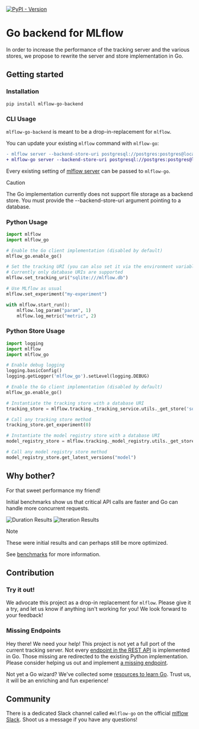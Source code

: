 [![PyPI - Version](https://img.shields.io/pypi/v/mlflow-go-backend)](https://pypi.org/project/mlflow-go-backend/)

# Go backend for MLflow

In order to increase the performance of the tracking server and the various stores, we propose to rewrite the server and store implementation in Go.

## Getting started

### Installation

```shell
pip install mlflow-go-backend
```

### CLI Usage

`mlflow-go-backend` is meant to be a drop-in-replacement for `mlflow`.

You can update your existing `mlflow` command with `mlflow-go`:

```diff
- mlflow server --backend-store-uri postgresql://postgres:postgres@localhost:5432/postgres
+ mlflow-go server --backend-store-uri postgresql://postgres:postgres@localhost:5432/postgres
```

Every existing setting of [mlflow server](https://mlflow.org/docs/latest/cli.html#mlflow-server) can be passed to `mlflow-go`.

> [!CAUTION]
> The Go implementation currently does not support file storage as a backend store. You must provide the --backend-store-uri argument pointing to a database.

### Python Usage

```py
import mlflow
import mlflow_go

# Enable the Go client implementation (disabled by default)
mlflow_go.enable_go()

# Set the tracking URI (you can also set it via the environment variable MLFLOW_TRACKING_URI)
# Currently only database URIs are supported
mlflow.set_tracking_uri("sqlite:///mlflow.db")

# Use MLflow as usual
mlflow.set_experiment("my-experiment")

with mlflow.start_run():
    mlflow.log_param("param", 1)
    mlflow.log_metric("metric", 2)
```

### Python Store Usage

```py
import logging
import mlflow
import mlflow_go

# Enable debug logging
logging.basicConfig()
logging.getLogger('mlflow_go').setLevel(logging.DEBUG)

# Enable the Go client implementation (disabled by default)
mlflow_go.enable_go()

# Instantiate the tracking store with a database URI
tracking_store = mlflow.tracking._tracking_service.utils._get_store('sqlite:///mlflow.db')

# Call any tracking store method
tracking_store.get_experiment(0)

# Instantiate the model registry store with a database URI
model_registry_store = mlflow.tracking._model_registry.utils._get_store('sqlite:///mlflow.db')

# Call any model registry store method
model_registry_store.get_latest_versions("model")
```

## Why bother?

For that sweet performance my friend!

Initial benchmarks show us that critical API calls are faster and Go can handle more concurrent requests.

![Duration Results](./benchmarks/results_duration.png)
![Iteration Results](./benchmarks/results_iterations.png)

> [!NOTE]
> These were initial results and can perhaps still be more optimized.

See [benchmarks](./benchmarks/README.md) for more information.


## Contribution

### Try it out!

We advocate this project as a drop-in replacement for `mlflow`.
Please give it a try, and let us know if anything isn't working for you!
We look forward to your feedback!

### Missing Endpoints

Hey there! We need your help! This project is not yet a full port of the current tracking server.
Not every [endpoint in the REST API](https://mlflow.org/docs/latest/rest-api.html) is implemented in Go.
Those missing are redirected to the existing Python implementation.
Please consider helping us out and implement [a missing endpoint](./docs/porting-a-new-endpoint.md).

Not yet a Go wizard? We've collected some [resources to learn Go](./docs/learning-go.md). Trust us, it will be an enriching and fun experience!

## Community

There is a dedicated Slack channel called `#mlflow-go` on the official [mlflow Slack](https://mlflow.org/slack).
Shoot us a message if you have any questions!
